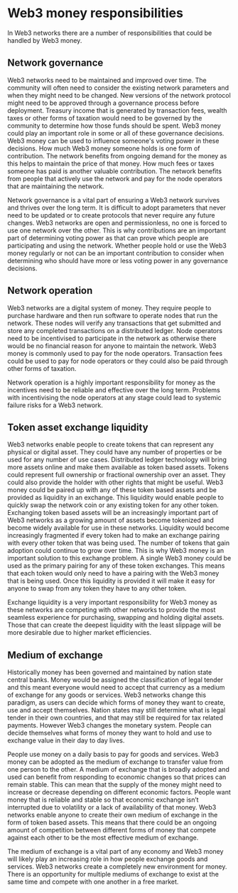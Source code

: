 # Web3 money responsibilities

In Web3 networks there are a number of responsibilities that could be handled by Web3 money.



## Network governance

Web3 networks need to be maintained and improved over time. The community will often need to consider the existing network parameters and when they might need to be changed. New versions of the network protocol might need to be approved through a governance process before deployment. Treasury income that is generated by transaction fees, wealth taxes or other forms of taxation would need to be governed by the community to determine how those funds should be spent. Web3 money could play an important role in some or all of these governance decisions. Web3 money can be used to influence someone's voting power in these decisions. How much Web3 money someone holds is one form of contribution. The network benefits from ongoing demand for the money as this helps to maintain the price of that money. How much fees or taxes someone has paid is another valuable contribution. The network benefits from people that actively use the network and pay for the node operators that are maintaining the network.

Network governance is a vital part of ensuring a Web3 network survives and thrives over the long term. It is difficult to adopt parameters that never need to be updated or to create protocols that never require any future changes. Web3 networks are open and permissionless, no one is forced to use one network over the other. This is why contributions are an important part of determining voting power as that can prove which people are participating and using the network. Whether people hold or use the Web3 money regularly or not can be an important contribution to consider when determining who should have more or less voting power in any governance decisions.



## Network operation

Web3 networks are a digital system of money. They require people to purchase hardware and then run software to operate nodes that run the network. These nodes will verify any transactions that get submitted and store any completed transactions on a distributed ledger. Node operators need to be incentivised to participate in the network as otherwise there would be no financial reason for anyone to maintain the network. Web3 money is commonly used to pay for the node operators. Transaction fees could be used to pay for node operators or they could also be paid through other forms of taxation.

Network operation is a highly important responsibility for money as the incentives need to be reliable and effective over the long term. Problems with incentivising the node operators at any stage could lead to systemic failure risks for a Web3 network.



## Token asset exchange liquidity

Web3 networks enable people to create tokens that can represent any physical or digital asset. They could have any number of properties or be used for any number of use cases. Distributed ledger technology will bring more assets online and make them available as token based assets. Tokens could represent full ownership or fractional ownership over an asset. They could also provide the holder with other rights that might be useful. Web3 money could be paired up with any of these token based assets and be provided as liquidity in an exchange. This liquidity would enable people to quickly swap the network coin or any existing token for any other token. Exchanging token based assets will be an increasingly important part of Web3 networks as a growing amount of assets become tokenized and become widely available for use in these networks. Liquidity would become increasingly fragmented if every token had to make an exchange pairing with every other token that was being used. The number of tokens that gain adoption could continue to grow over time. This is why Web3 money is an important solution to this exchange problem. A single Web3 money could be used as the primary pairing for any of these token exchanges. This means that each token would only need to have a pairing with the Web3 money that is being used. Once this liquidity is provided it will make it easy for anyone to swap from any token they have to any other token.

Exchange liquidity is a very important responsibility for Web3 money as these networks are competing with other networks to provide the most seamless experience for purchasing, swapping and holding digital assets. Those that can create the deepest liquidity with the least slippage will be more desirable due to higher market efficiencies.



## Medium of exchange

Historically money has been governed and maintained by nation state central banks. Money would be assigned the classification of legal tender and this meant everyone would need to accept that currency as a medium of exchange for any goods or services. Web3 networks change this paradigm, as users can decide which forms of money they want to create, use and accept themselves. Nation states may still determine what is legal tender in their own countries, and that may still be required for tax related payments. However Web3 changes the monetary system. People can decide themselves what forms of money they want to hold and use to exchange value in their day to day lives.

People use money on a daily basis to pay for goods and services. Web3 money can be adopted as the medium of exchange to transfer value from one person to the other. A medium of exchange that is broadly adopted and used can benefit from responding to economic changes so that prices can remain stable. This can mean that the supply of the money might need to increase or decrease depending on different economic factors. People want money that is reliable and stable so that economic exchange isn’t interrupted due to volatility or a lack of availability of that money. Web3 networks enable anyone to create their own medium of exchange in the form of token based assets. This means that there could be an ongoing amount of competition between different forms of money that compete against each other to be the most effective medium of exchange.

The medium of exchange is a vital part of any economy and Web3 money will likely play an increasing role in how people exchange goods and services. Web3 networks create a completely new environment for money. There is an opportunity for multiple mediums of exchange to exist at the same time and compete with one another in a free market.
